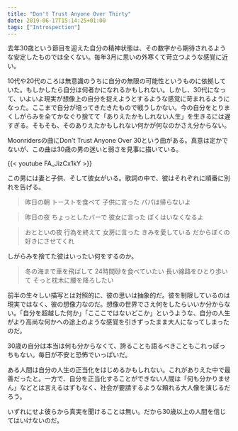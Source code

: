 ```yaml
---
title: "Don't Trust Anyone Over Thirty"
date: 2019-06-17T15:14:25+01:00
tags: ["Introspection"]
---
```


去年30歳という節目を迎えた自分の精神状態は、その数字から期待されるような安定したものでは全くない。毎年3月に思いの外寒くて苛立つような感覚に近い。

10代や20代のころは無意識のうちに自分の無限の可能性というものに依拠していた。もしかしたら自分は何者かになれるかもしれない。しかし、30代になって、いよいよ現実が想像上の自分を捉えようとするような感覚に苛まれるようになった。ここまで自分が培ってきたきたもので戦うしかない。今の自分をとりまくしがらみを全てかなぐり捨てて「ありえたかもしれない人生」を生きるには遅すぎる。そもそも、そのありえたかもしれない何かが何なのかさえ分からない。

Moonridersの曲にDon't Trust Anyone Over 30という曲がある。真意は定かでないが、この曲は30歳の男の迷いと弱さを見事に描いている。

{{< youtube FA_JizCx1kY >}}

この男には妻と子供、そして彼女がいる。歌詞の中で、彼はそれぞれに順番に別れを告げる。

> 昨日の朝 トーストを食べて 子供に言った パパは帰らないよ

> 昨日の夜 ちょっとしたバーで 彼女に言った ぼくはいなくなるよ

> おとといの夜 行為を終えて 女房に言った きみを愛している だからぼくの好きにさせてくれ

しがらみを捨てた彼はいったい何をするのか。

> 冬の海まで車を飛ばして 24時間砂を食べていたい 長い線路をひとり歩いて そっと枕木に腰を降ろしたい

前半の生々しい描写とは対照的に、彼の思いは抽象的だ。彼を制限しているのは現実ではなく、彼の想像力なのだ。想像の世界でさえ何をしたらいいか分からない。「自分を超越した何か」「こここではないどこか」というような、自分の人生がより高尚な何かへの途上のような感覚を引きずったまま大人になってしまったのだ。

30歳の自分は本当は何も分からなくて、誇ることも語るべきこともこれっぽっちもない。毎日が不安と恐怖でいっぱいだ。

ある人間は自分の人生の正当化をはじめるかもしれない。これがありえた中で最善だったと。一方で、自分を正当化することができない人間は「何も分かりません」などとは言えるはずもなく、社会が要請するような頼れる大人像を演じるだろう。

いずれにせよ彼らから真実を聞けることは無い。だから30歳以上の人間を信じてはいけないのだ。
